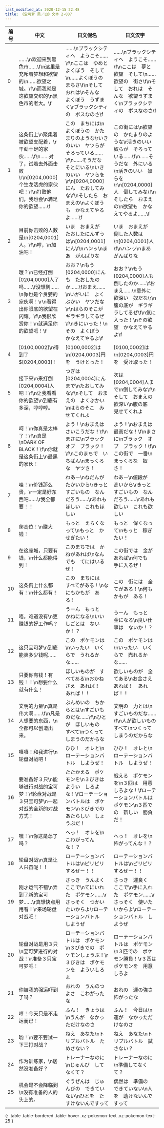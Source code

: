 ```yaml
---
last_modified_at: 2020-12-15 22:48
title: 《宝可梦 黑／白》文本 2-007
---
```

| 编号 | 中文 | 日文假名 | 日文汉字 |
| ---- | ---- | ---- | --- |
| 0 | ……\n欢迎来到黑色市……\f\n这里是充斥着梦想和欲望的\n……欲望之城。\f\n而我就是这欲望交织的\n黑色市的老大。\f | ……\nブラックシティへ　ようこそ……\f\nここは　ゆめと　よくぼう　そして\n……よくぼうの　まちさ\f\nそして　おれは\nそんな　よくぼう　うずまく\rブラックシティの　ボスなのさ\f | ……\nブラックシティへ　ようこそ……\f\nここは　夢と　欲望　そして\n……欲望の　街さ\f\nそして　おれは　そんな　欲望うずまく\nブラックシティの　ボスなのさ\f |
| 1 | 这条街上\n聚集着被欲望支配着，\r干劲十足的家伙……\f\n……对了，试着去外面击败\r\n[0204,0000]个生龙活虎的家伙吧！\f\n打败他们，我也会\n满足你的欲望……\f | この　まちには\nよくぼうの　かたまりのような\rいきのいい　ヤツらが　そろっている……\f\n……そうだな　そとにいる\nいきのいい　ヤツらを\r\n[0204,0000]にん　たおしてみな\f\nそしたら　おまえの\nよくぼうも　かなえてやるよ……\f | この街には\n欲望の　かたまりのような\r活きのいい　奴らが　そろっている……\f\n……そうだな　外にいる\n活きのいい　奴らを\r\n[0204,0000]人　倒してみな\f\nそしたら　おまえの\n欲望も　かなえてやるよ……\f |
| 2 | 目前你击败的人数是\n[0204,0001]人。\f\n哼，\n加油吧！ | いま　おまえが　たおしたにんずうは\n[0204,0001]にん\f\nハンッ\nまあ　がんばりな | いま　おまえが　倒した人数は\n[0204,0001]人\f\nハンッ\nまあ　がんばりな |
| 3 | 哦？\n已经打倒[0204,0000]人了吗……\f没想到……\n你也是个贪婪的家伙啊！\r\n看得出你眼底的欲望在闪耀。\f\n我很欣赏你！\n就满足你的欲望吧！\f | おお？\nもう　[0204,0000]にんも　たおしたのか……\fおまえ……\nいがいに　よくぶかい　ヤツだな\r\nはらのそこが　ギラギラしてるぜ\f\nきにいった！\nその　よくぼう　かなえてやるよ\f | おお？\nもう　[0204,0000]人も　倒したのか……\fおまえ……\n意外に　欲深い　奴だな\r\n腹の底が　ギラギラしてるぜ\f\n気に入った！\nその欲望　かなえてやるよ\f |
| 4 | [0100,0002]\n得到了$[0204,0003]！ | [0100,0002]は\n[0204,0003]円を　うけとった！ | [0100,0002]は\n[0204,0003]円を　受け取った！ |
| 5 | 接下来\n来打倒[0204,0004]人吧！\f\n让我看看你的欲望\n到底有多深，哼哼哼。 | つぎは　[0204,0004]にんまで\nたおしてみな\f\nそして　おまえの　よくぶかい\nはらのそこ　みせてくれよ | 次は　[0204,0004]人まで\n倒してみな\f\nそして　おまえの　欲深い\n腹の底　見せてくれよ |
| 6 | 呵！\n你真是太棒了！\f\n真是\nDARK OF BLACK！\f\n你就是这条街上\n最黑的家伙！ | よう！\nおまえは　さいこうだな！\f\nまさに\nブラック　オブ　ブラック！\f\nこのまちで　いちばん\nまっくろな　ヤツさ！ | よう！\nおまえは　最高だな！\f\nまさに\nブラック　オブ　ブラック！\f\nこの街で　一番\nまっくろな　奴さ！ |
| 7 | 哇！\n价钱那么贵，\r一定是好东西吧……\r我全都要！！ | わあー\nねだんが　たかいから\rきっと　すごいもの　なんだろう……\rあれもほしい　これもほしい | わあー\n値段が　高いから\rきっと　すごいもの　なんだろう……\rあれも欲しい　これも欲しい |
| 8 | 爬高位！\n赚大钱！ | もっと　えらくなって\nもっと　かせぎたい！ | もっと　偉くなって\nもっと　稼ぎたい！ |
| 9 | 在这座城，只要有钱，\n什么都能得到！ | このまちでは　かねがあれば\nなんでも　てにはいるぜ！ | この街では　金があれば\n何でも　手に入るぜ！ |
| 10 | 这条街上什么都有！\n什么都有！ | この　まちには　すべてがある！\nなにもかもが　ある！ | この　街には　全てがある！\n何もかもが　ある！ |
| 11 | 唔，难道没有\n更赚钱的好工作吗？ | うーん　もっと　かねになる\nいい　しごとは　ないか！？ | うーん　もっと　金になる\n良い仕事は　ないか！？ |
| 12 | 这只宝可梦\n到底能卖多少钱呢…… | この　ポケモンは\nいったい　いくらで　うれるかな…… | この　ポケモンは\nいったい　いくらで　売れるかな…… |
| 13 | 只要你有钱！有钱！！\n想要什么就有什么！ | ほしいものが　すべてある\nおかねさえ　あれば！　あれば！！ | 欲しいものが　全てある\nお金さえ　あれば！　あれば！！ |
| 14 | 文明的力量\n真是伟大啊……\f\n凡是人想要的东西，\n全都可以创造出来。 | ぶんめいの　ちからとは\nすごいものだな……\f\nひとが　ほしいもの　すべて\nつくって　しまうのだからな | 文明の　力とは\nすごいものだな……\f\n人が欲しいもの　すべて\nつくって　しまうのだからな |
| 15 | 嘻嘻！和我进行\n轮盘对战吧！ | ひひ！　オレと\nローテーションバトル　しようぜ！ | ひひ！　オレと\nローテーションバトル　しようぜ！ |
| 16 | 要准备好３只\n能够进行对战的宝可梦！\f轮盘对战是３只宝可梦\n一起对战的全新的对战方式！ | たたかえる　ポケモンを\n３びきは　ようい　しろよな！\fローテーションバトルは　ポケモン\n３びきでの　あたらしい　しょうぶだ！ | 戦える　ポケモンを\n３匹は　用意しろよな！\fローテーションバトルは　ポケモン\n３匹での　新しい　勝負だ！ |
| 17 | 嘿！\n你这是怂了吗？ | へっ！　オレを\nこわがってんな！？ | へっ！　オレを\n怖がってんな！？ |
| 18 | 轮盘对战\n真是让人兴奋呢！！ | ローテーションバトルは\nピリピリするぜー！！ | ローテーションバトルは\nピリピリするぜー！！ |
| 19 | 刚才运气不错\n弄到了新的宝可梦……\r真想快点用用看！\r来场轮盘对战吧！ | さっき　うんよく　ここで\nてにいれた　ポケモン……\rさっそく　つかいたいからよ\rローテーションバトル　しようぜ | さっき　運良く　ここで\n手に入れた　ポケモン……\rさっそく　使いたいからよ\rローテーションバトル　しようぜ |
| 20 | 轮盘对战是用３只\n宝可梦进行的对战！\r准备３只宝可梦吧！ | ローテーションバトルは　ポケモン\n３びきでの　ポケモンしょうぶ！\r３びきは　ポケモンを　よういしろよ | ローテーションバトルは　ポケモン\n３匹での　ポケモン勝負！\r３匹は　ポケモンを　用意しろよ |
| 21 | 你被我的强运吓到了吗？ | おれの　うんのつよさ　こわがったな | おれの　運の強さ　怖がったな |
| 22 | 哼！今天只是不走运而已！ | ふん！　きょうは\nうんが　なかっただけなのさ | ふん！　今日は\n運が　なかっただけなのさ |
| 23 | 哟！\n要不要试一下三打对战？ | ねえ　あなた\nトリプルバトル　ためさない？ | ねえ　あなた\nトリプルバトル　試さない？ |
| 24 | 作为训练家，\n居然没准备好？ | トレーナーなのに\nじゅんび　してなくて？ | トレーナーなのに\n準備してなくて？ |
| 25 | 机会是不会降临到\n没有准备的人的头上的。 | ぐうぜんは　じゅんびの　できていない\nひとを　たすけないんですって | 偶然は　準備の　できていない\n人を　助けないんですって |
{: .table .table-bordered .table-hover .xz-pokemon-text .xz-pokemon-text-25 }